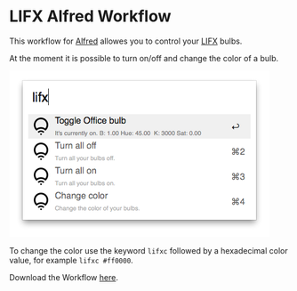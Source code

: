 # LIFX Alfred Workflow

This workflow for [Alfred](http://www.alfredapp.com/) allowes you to control your [LIFX](http://lifx.co/) bulbs.

At the moment it is possible to turn on/off and change the color of a bulb.

![lifx workflow](screenshots/lifx.png)

To change the color use the keyword `lifxc` followed by a hexadecimal color value, for example `lifxc #ff0000`.

Download the Workflow [here](https://github.com/stroebjo/alfred-lifx/releases/latest).

